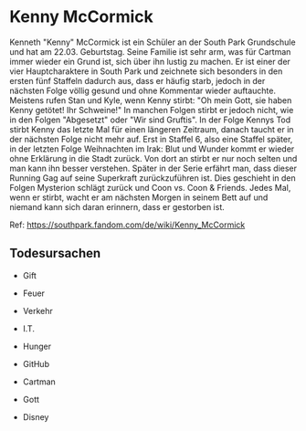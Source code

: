 # Kenny McCormick

Kenneth "Kenny" McCormick ist ein Schüler an der South Park Grundschule und hat am 22.03. Geburtstag.
Seine Familie ist sehr arm, was für Cartman immer wieder ein Grund ist, sich über ihn lustig zu machen.
Er ist einer der vier Hauptcharaktere in South Park und zeichnete sich besonders in den ersten fünf Staffeln dadurch aus, dass er häufig starb, jedoch in der nächsten Folge völlig gesund und ohne Kommentar wieder auftauchte.
Meistens rufen Stan und Kyle, wenn Kenny stirbt: "Oh mein Gott, sie haben Kenny getötet! Ihr Schweine!"
In manchen Folgen stirbt er jedoch nicht, wie in den Folgen "Abgesetzt" oder "Wir sind Gruftis".
In der Folge Kennys Tod stirbt Kenny das letzte Mal für einen längeren Zeitraum, danach taucht er in der nächsten Folge nicht mehr auf.
Erst in Staffel 6, also eine Staffel später, in der letzten Folge Weihnachten im Irak: Blut und Wunder kommt er wieder ohne Erklärung in die Stadt zurück.
Von dort an stirbt er nur noch selten und man kann ihn besser verstehen.
Später in der Serie erfährt man, dass dieser Running Gag auf seine Superkraft zurückzuführen ist.
Dies geschieht in den Folgen Mysterion schlägt zurück und Coon vs. Coon & Friends.
Jedes Mal, wenn er stirbt, wacht er am nächsten Morgen in seinem Bett auf und niemand kann sich daran erinnern, dass er gestorben ist. 

Ref: https://southpark.fandom.com/de/wiki/Kenny_McCormick

## Todesursachen

* Gift

* Feuer

* Verkehr

* I.T.

* Hunger

* GitHub

* Cartman

* Gott

* Disney

